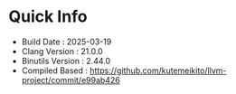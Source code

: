 # Quick Info
* Build Date : 2025-03-19
* Clang Version : 21.0.0
* Binutils Version : 2.44.0
* Compiled Based : https://github.com/kutemeikito/llvm-project/commit/e99ab426
